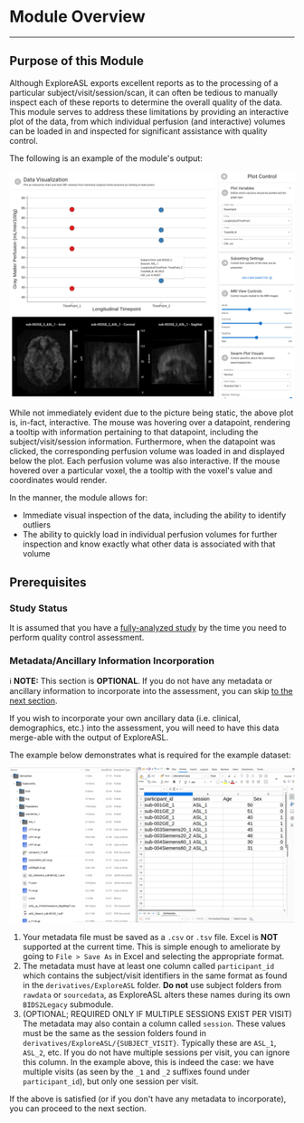 # Module Overview

---

## Purpose of this Module

Although ExploreASL exports excellent reports as to the processing of a particular subject/visit/session/scan, it can often be tedious to manually inspect each of these reports to determine the overall quality of the data. This module serves to address these limitations by providing an interactive plot of the data, from which individual perfusion (and interactive) volumes can be loaded in and inspected for significant assistance with quality control.

The following is an example of the module's output:

![DataViz_Plot_Swarmplot_Prettified](../../assets/img/Tutorial/DataViz/5_Swarm_Plot/DataViz_Plot_Swarmplot_Prettified.png)

While not immediately evident due to the picture being static, the above plot is, in-fact, interactive. The mouse was hovering over a datapoint, rendering a tooltip with information pertaining to that datapoint, including the subject/visit/session information. Furthermore, when the datapoint was clicked, the corresponding perfusion volume was loaded in and displayed below the plot. Each perfusion volume was also interactive. If the mouse hovered over a particular voxel, the a tooltip with the voxel's value and coordinates would render.

In the manner, the module allows for:
- Immediate visual inspection of the data, including the ability to identify outliers
- The ability to quickly load in individual perfusion volumes for further inspection and know exactly what other data is associated with that volume

## Prerequisites

### Study Status

It is assumed that you have a [fully-analyzed study](../4_RunEASL/1_RunEASL.md#completing-a-study-analysis) by the time you need to perform quality control assessment.

### Metadata/Ancillary Information Incorporation

:information_source: **NOTE:** This section is **OPTIONAL**. If you do not have any metadata or ancillary information to incorporate into the assessment, you can skip [to the next section](./1_Loading_Data.md).

If you wish to incorporate your own ancillary data (i.e. clinical, demographics, etc.) into the assessment, you will need to have this data merge-able with the output of ExploreASL.

The example below demonstrates what is required for the example dataset:

![DataViz_MetadataPreview](../../assets/img/Tutorial/DataViz/0_Overview/DataViz_MetadataPreview.png)

1. Your metadata file must be saved as a `.csv` or `.tsv` file. Excel is **NOT** supported at the current time. This is simple enough to ameliorate by going to `File > Save As` in Excel and selecting the appropriate format.
2. The metadata must have at least one column called `participant_id` which contains the subject/visit identifiers in the same format as found in the `derivatives/ExploreASL` folder. **Do not** use subject folders from `rawdata` or `sourcedata`, as ExploreASL alters these names during its own `BIDS2Legacy` submodule.
3. (OPTIONAL; REQUIRED ONLY IF MULTIPLE SESSIONS EXIST PER VISIT) The metadata may also contain a column called `session`. These values must be the same as the session folders found in `derivatives/ExploreASL/{SUBJECT_VISIT}`. Typically these are `ASL_1`, `ASL_2`, etc. If you do not have multiple sessions per visit, you can ignore this column. In the example above, this is indeed the case: we have multiple visits (as seen by the `_1` and `_2` suffixes found under `participant_id`), but only one session per visit.

If the above is satisfied (or if you don't have any metadata to incorporate), you can proceed to the next section.